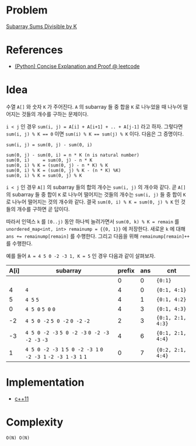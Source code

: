 # Problem

[Subarray Sums Divisible by K](https://leetcode.com/problems/subarray-sums-divisible-by-k/)

# References

* [(Python) Concise Explanation and Proof @ leetcode](https://leetcode.com/problems/subarray-sums-divisible-by-k/discuss/310767/(Python)-Concise-Explanation-and-Proof)

# Idea

수열 `A[]` 와 숫자 `K` 가 주어진다. `A` 의 subarray 들 중 합을 `K` 로
나누었을 때 나누어 떨어지는 것들의 개수를 구하는 문제이다.

`i < j` 인 경우 `sum(i, j) = A[i] + A[i+1] + .. + A[j-1]` 라고 하자.
그렇다면 `sum(i, j) % K == 0` 이면 `sum(i) % K == sum(j) % K` 이다.
다음은 그 증명이다.

```
sum(i, j) = sum(0, j) - sum(0, i)

sum(0, j) - sum(0, i) = n * K (n is natural number)
sum(0, i)     = sum(0, j) - n * K
sum(0, i) % K = (sum(0, j) - n * K) % K
sum(0, i) % K = (sum(0, j) % K - (n * K) %K)
sum(0, i) % K = sum(0, j) % K
```

`i < j` 인 경우 `A[]` 의 subarray 들의 합의 개수는 `sum(i, j)` 의 개수와 같다. 곧 `A[]` 의 subarray 들 중 합이 `K` 로 나누어 떨어지는 것들의 개수는 `sum(i, j)` 들 중 합이 `K` 로 나누어 떨어지는 것의 개수와 같다. 결국 `sum(0, i) % K = sum(0, j) % K` 인 것들의 개수를 구하면 곧 답이다.

따라서 인덱스 `k` 를 `[0..j)` 동안 하나씩 늘려가면서 `sum(0, k) % K = remain` 를 `unordered_map<int, int> remainump = {{0, 1}}` 에 저장한다. 새로운 `k` 에 대해 `ans += remainump[remain]` 를 수행한다. 그리고 다음을 위해 `remainump[remain]++` 를 수행한다.

예를 들어 `A = 4 5 0 -2 -3 1, K = 5` 인 경우 다음과 같이 살펴보자.

| A[i] | subarray                                                       | prefix | ans | cnt               |
|------|----------------------------------------------------------------|--------|-----|-------------------|
|      |                                                                | 0      | 0   | `{0:1}`           |
| 4    | `4`                                                            | 4      | 0   | `{0:1, 4:1}`      |
| 5    | `4 5` `5`                                                      | 4      | 1   | `{0:1, 4:2}`      |
| 0    | `4 5 0` `5 0` `0`                                              | 4      | 3   | `{0:1, 4:3}`      |
| -2   | `4 5 0 -2` `5 0 -2` `0 -2` `-2`                                | 2      | 3   | `{0:1, 2:1, 4:3}` |
| -3   | `4 5 0 -2 -3` `5 0 -2 -3` `0 -2 -3` `-2 -3` `-3`               | 4      | 6   | `{0:1, 2:1, 4:4}` |
| 1    | `4 5 0 -2 -3 1` `5 0 -2 -3 1` `0 -2 -3 1` `-2 -3 1` `-3 1` `1` | 0      | 7   | `{0:2, 2:1, 4:4}` |

# Implementation

* [c++11](a.cpp)

# Complexity

```
O(N) O(N)
```
